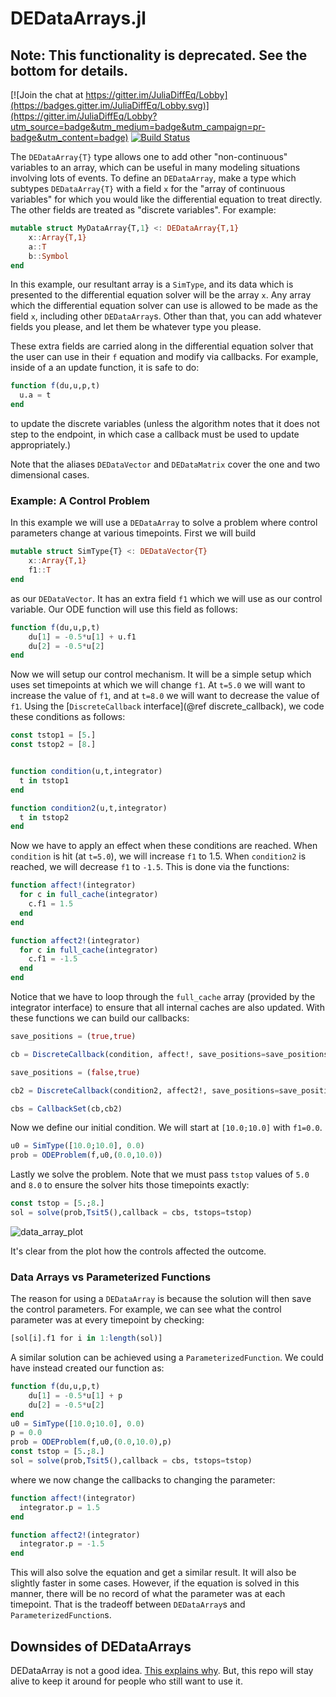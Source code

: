 # DEDataArrays.jl

## Note: This functionality is deprecated. See the bottom for details.

[![Join the chat at https://gitter.im/JuliaDiffEq/Lobby](https://badges.gitter.im/JuliaDiffEq/Lobby.svg)](https://gitter.im/JuliaDiffEq/Lobby?utm_source=badge&utm_medium=badge&utm_campaign=pr-badge&utm_content=badge)
[![Build Status](https://github.com/SciML/DEDataArrays.jl/workflows/CI/badge.svg)](https://github.com/SciML/DEDataArrays.jl/actions?query=workflow%3ACI)

The `DEDataArray{T}` type allows one to add other "non-continuous" variables
to an array, which can be useful in many modeling situations involving lots of
events. To define an `DEDataArray`, make a type which subtypes `DEDataArray{T}`
with a field `x` for the "array of continuous variables" for which you would
like the differential equation to treat directly. The other fields are treated
as "discrete variables". For example:

```julia
mutable struct MyDataArray{T,1} <: DEDataArray{T,1}
    x::Array{T,1}
    a::T
    b::Symbol
end
```

In this example, our resultant array is a `SimType`, and its data which is presented
to the differential equation solver will be the array `x`. Any array which the
differential equation solver can use is allowed to be made as the field `x`, including
other `DEDataArray`s. Other than that, you can add whatever fields you please, and
let them be whatever type you please.

These extra fields are carried along in the differential equation solver that
the user can use in their `f` equation and modify via callbacks. For example,
inside of a an update function, it is safe to do:

```julia
function f(du,u,p,t)
  u.a = t
end
```

to update the discrete variables (unless the algorithm notes that it does not
step to the endpoint, in which case a callback must be used to update appropriately.)

Note that the aliases `DEDataVector` and `DEDataMatrix` cover the one and two
dimensional cases.

### Example: A Control Problem

In this example we will use a `DEDataArray` to solve a problem where control parameters
change at various timepoints. First we will build

```julia
mutable struct SimType{T} <: DEDataVector{T}
    x::Array{T,1}
    f1::T
end
```

as our `DEDataVector`. It has an extra field `f1` which we will use as our control
variable. Our ODE function will use this field as follows:

```julia
function f(du,u,p,t)
    du[1] = -0.5*u[1] + u.f1
    du[2] = -0.5*u[2]
end
```

Now we will setup our control mechanism. It will be a simple setup which uses
set timepoints at which we will change `f1`. At `t=5.0` we will want to increase
the value of `f1`, and at `t=8.0` we will want to decrease the value of `f1`. Using
the [`DiscreteCallback` interface](@ref discrete_callback), we code these conditions
as follows:

```julia
const tstop1 = [5.]
const tstop2 = [8.]


function condition(u,t,integrator)
  t in tstop1
end

function condition2(u,t,integrator)
  t in tstop2
end
```

Now we have to apply an effect when these conditions are reached. When `condition`
is hit (at `t=5.0`), we will increase `f1` to 1.5. When `condition2` is reached,
we will decrease `f1` to `-1.5`. This is done via the functions:

```julia
function affect!(integrator)
  for c in full_cache(integrator)
    c.f1 = 1.5
  end
end

function affect2!(integrator)
  for c in full_cache(integrator)
    c.f1 = -1.5
  end
end
```

Notice that we have to loop through the `full_cache` array (provided by the integrator
interface) to ensure that all internal caches are also updated. With these functions
we can build our callbacks:

```julia
save_positions = (true,true)

cb = DiscreteCallback(condition, affect!, save_positions=save_positions)

save_positions = (false,true)

cb2 = DiscreteCallback(condition2, affect2!, save_positions=save_positions)

cbs = CallbackSet(cb,cb2)
```


Now we define our initial condition. We will start at `[10.0;10.0]` with `f1=0.0`.

```julia
u0 = SimType([10.0;10.0], 0.0)
prob = ODEProblem(f,u0,(0.0,10.0))
```

Lastly we solve the problem. Note that we must pass `tstop` values of `5.0` and
`8.0` to ensure the solver hits those timepoints exactly:

```julia
const tstop = [5.;8.]
sol = solve(prob,Tsit5(),callback = cbs, tstops=tstop)
```

![data_array_plot](https://user-images.githubusercontent.com/1814174/127798873-624f3f37-e89b-4938-8088-b51107d278a1.png)

It's clear from the plot how the controls affected the outcome.

### Data Arrays vs Parameterized Functions

The reason for using a `DEDataArray` is because the solution will then save the
control parameters. For example, we can see what the control parameter was at
every timepoint by checking:

```julia
[sol[i].f1 for i in 1:length(sol)]
```

A similar solution can be achieved using a `ParameterizedFunction`.
We could have instead created our function as:

```julia
function f(du,u,p,t)
    du[1] = -0.5*u[1] + p
    du[2] = -0.5*u[2]
end
u0 = SimType([10.0;10.0], 0.0)
p = 0.0
prob = ODEProblem(f,u0,(0.0,10.0),p)
const tstop = [5.;8.]
sol = solve(prob,Tsit5(),callback = cbs, tstops=tstop)
```

where we now change the callbacks to changing the parameter:

```julia
function affect!(integrator)
  integrator.p = 1.5
end

function affect2!(integrator)
  integrator.p = -1.5
end
```

This will also solve the equation and get a similar result. It will also be slightly
faster in some cases. However, if the equation is solved in this manner, there will
be no record of what the parameter was at each timepoint. That is the tradeoff
between `DEDataArray`s and `ParameterizedFunction`s.

## Downsides of DEDataArrays

DEDataArray is not a good idea. [This explains why](https://discourse.julialang.org/t/diffeqs-hybrid-continuous-discrete-system-periodic-callback/23791/19?u=chrisrackauckas). But, this repo will stay alive to keep it around for
people who still want to use it.
